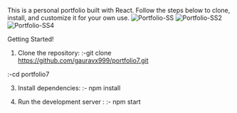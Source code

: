 This is a personal portfolio built with React. Follow the steps below to clone, install, and customize it for your own use.
![Portfolio-SS](https://github.com/user-attachments/assets/7ee95859-cc1a-4f96-b44b-7a0f126063c3)
![Portfolio-SS2](https://github.com/user-attachments/assets/4fef24cc-aca0-4e54-93c2-bb3825d528a2)
![Portfolio-SS4](https://github.com/user-attachments/assets/87b7bc37-d13c-4ab1-9cc7-9686f770ba0a)


Getting Started!
1. Clone the repository:
:-git clone https://github.com/gauravx999/portfolio7.git

 :-cd portfolio7


3. Install dependencies:
:-  npm install

4. Run the development server :
:- npm start









